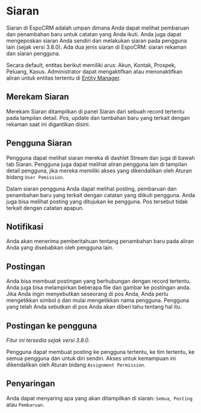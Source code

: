 # Siaran

Siaran di EspoCRM adalah umpan dimana Anda dapat melihat pembaruan dan penambahan baru untuk catatan yang Anda ikuti. Anda juga dapat mengeposkan siaran Anda sendiri dan melakukan siaran pada pengguna lain (sejak versi 3.8.0). Ada dua jenis siaran di EspoCRM: siaran rekaman dan siaran pengguna.

Secara default, entitas berikut memiliki arus: Akun, Kontak, Prospek, Peluang, Kasus. Administrator dapat mengaktifkan atau menonaktifkan aliran untuk entitas tertentu di [Entity Manager](../administration/entity-manager.md).

## Merekam Siaran

Merekam Siaran ditampilkan di panel Siaran dari sebuah record tertentu pada tampilan detail. Pos, update dan tambahan baru yang terkait dengan rekaman saat ini digantikan disini.

## Pengguna Siaran

Pengguna dapat melihat siaran mereka di dashlet Stream dan juga di bawah tab Siaran. Pengguna juga dapat melihat aliran pengguna lain di tampilan detail pengguna, jika mereka memiliki akses yang dikendalikan oleh Aturan bidang `User Pemission`.

Dalam siaran pengguna Anda dapat melihat posting, pembaruan dan penambahan baru yang terkait dengan catatan yang diikuti pengguna. Anda juga bisa melihat posting yang ditujukan ke pengguna. Pos tersebut tidak terkait dengan catatan apapun.

## Notifikasi

Anda akan menerima pemberitahuan tentang penambahan baru pada aliran Anda yang disebabkan oleh pengguna lain.

## Postingan

Anda bisa membuat postingan yang berhubungan dengan record tertentu. Anda juga bisa melampirkan beberapa file dan gambar ke postingan anda. Jika Anda ingin menyebutkan seseorang di pos Anda, Anda perlu mengetikkan simbol `@` dan mulai mengetikkan nama pengguna. Pengguna yang telah Anda sebutkan di pos Anda akan diberi tahu tentang hal itu.

## Postingan ke pengguna

_Fitur ini tersedia sejak versi 3.8.0._

Pengguna dapat membuat posting ke pengguna tertentu, ke tim tertentu, ke semua pengguna dan untuk diri sendiri. Akses untuk kemampuan ini dikendalikan oleh Aturan bidang `Assignment Permission`.

## Penyaringan

Anda dapat menyaring apa yang akan ditampilkan di siaran: `Semua`,` Posting` atau `Pembaruan`.  

